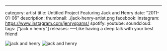 ---

category: artist
title: Untitled Project Featuring Jack and Henry
date: "2011-01-06"
description:
thumbnail: ./jack-henry-artist.png
facebook:
instagram: https://www.instagram.com/jenryspams/
spotify:
youtube:
soundcloud:
tags: ["jack n henry"]
releases:
---Like having a deep talk with your best friend

![jack and henry](./JH2.png)
![jack and henry](./JH3.png)
